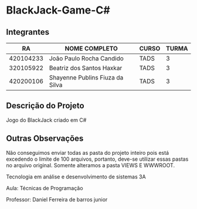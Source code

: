 # BlackJack-Game-C#

## Integrantes
| RA   | NOME COMPLETO | CURSO | TURMA |
|------|---------------|-------|-------|
| 420104233  |  João Paulo Rocha Candido         | TADS  | 3 |
| 320105922  | Beatriz dos Santos Haxkar         | TADS  | 3 | 
| 420200106  |  Shayenne Publins Fiuza da Silva  | TADS  | 3 |

## Descrição do Projeto 
Jogo do BlackJack criado em C#  

## Outras Observações  

Não conseguimos enviar todas as pasta do projeto inteiro pois está excedendo o limite de 100 arquivos, portanto, deve-se utilizar essas pastas no arquivo original.
Somente alteramos a pasta VIEWS E WWWROOT.

Tecnologia em análise e desenvolvimento de sistemas 3A

Aula: Técnicas de Programação 

Professor: Daniel Ferreira de barros junior

